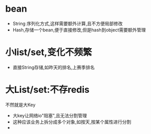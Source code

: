 # bean
- String 序列化方式,这样需要额外计算,且不方便局部修改
- Hash,存储一个bean,便于直接修改,但是hash到object需要额外管理
# 小list/set,变化不频繁
- 直接String存储,如昨天的排名,上赛季排名
# 大List/set:不存redis
不然就是大Key
- 大key让网络io"阻塞",且无法分割管理
- 这种应该业务上拆分成多个对象,如按天,按某个属性进行分割
- 
